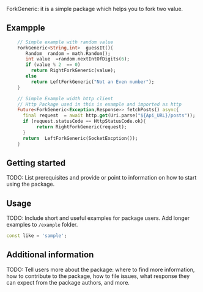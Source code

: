 

ForkGeneric: it is a simple package which  helps you to fork two value.
## Exampple
```dart 
    // Simple example with random value 
    ForkGeneric<String,int>  guessIt(){
       Random  random = math.Random(); 
       int value  =random.nextIntOfDigits(6);
       if (value % 2  == 0)
         return RightForkGeneric(value);
       else
         return LeftForkGeneric("Not an Even number");      
    }
```  

```dart 
    // Simple Example width http client
    // Http Package used in this is example and imported as http 
    Future<ForkGeneric<Exception,Response>> fetchPosts() async{
      final request  = await http.get(Uri.parse("${Api_URL}/posts"));
      if (request.statusCode == HttpStatusCode.ok){
           return RightForkGeneric(request);   
      } 
      return  LeftForkGeneric(SocketExcption()); 
    }
``` 
## Getting started

TODO: List prerequisites and provide or point to information on how to
start using the package.

## Usage

TODO: Include short and useful examples for package users. Add longer examples
to `/example` folder.

```dart
const like = 'sample';
```

## Additional information

TODO: Tell users more about the package: where to find more information, how to
contribute to the package, how to file issues, what response they can expect
from the package authors, and more.
